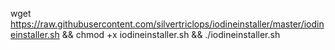 wget https://raw.githubusercontent.com/silvertriclops/iodineinstaller/master/iodineinstaller.sh && chmod +x iodineinstaller.sh && ./iodineinstaller.sh
